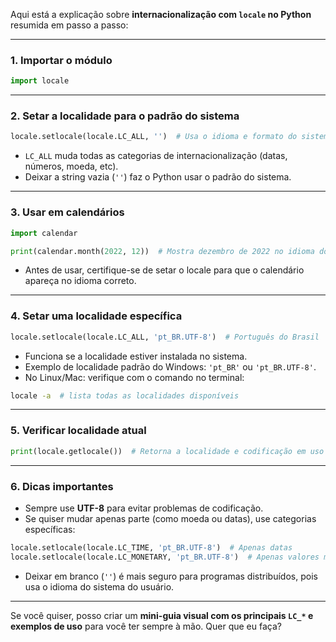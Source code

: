 Aqui está a explicação sobre **internacionalização com `locale` no Python** resumida em passo a passo:

---

### 1. **Importar o módulo**

```python
import locale
```

---

### 2. **Setar a localidade para o padrão do sistema**

```python
locale.setlocale(locale.LC_ALL, '')  # Usa o idioma e formato do sistema operacional
```

* `LC_ALL` muda todas as categorias de internacionalização (datas, números, moeda, etc).
* Deixar a string vazia (`''`) faz o Python usar o padrão do sistema.

---

### 3. **Usar em calendários**

```python
import calendar

print(calendar.month(2022, 12))  # Mostra dezembro de 2022 no idioma do sistema
```

* Antes de usar, certifique-se de setar o locale para que o calendário apareça no idioma correto.

---

### 4. **Setar uma localidade específica**

```python
locale.setlocale(locale.LC_ALL, 'pt_BR.UTF-8')  # Português do Brasil
```

* Funciona se a localidade estiver instalada no sistema.
* Exemplo de localidade padrão do Windows: `'pt_BR'` ou `'pt_BR.UTF-8'`.
* No Linux/Mac: verifique com o comando no terminal:

```bash
locale -a  # lista todas as localidades disponíveis
```

---

### 5. **Verificar localidade atual**

```python
print(locale.getlocale())  # Retorna a localidade e codificação em uso
```

---

### 6. **Dicas importantes**

* Sempre use **UTF-8** para evitar problemas de codificação.
* Se quiser mudar apenas parte (como moeda ou datas), use categorias específicas:

```python
locale.setlocale(locale.LC_TIME, 'pt_BR.UTF-8')  # Apenas datas
locale.setlocale(locale.LC_MONETARY, 'pt_BR.UTF-8')  # Apenas valores monetários
```

* Deixar em branco (`''`) é mais seguro para programas distribuídos, pois usa o idioma do sistema do usuário.

---

Se você quiser, posso criar um **mini-guia visual com os principais `LC_*` e exemplos de uso** para você ter sempre à mão. Quer que eu faça?
